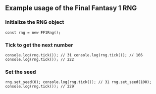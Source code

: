 ## Example usage of the Final Fantasy 1 RNG

### Initialize the RNG object
 
`const rng = new FF1Rng();`
 
### Tick to get the next number
 
`console.log(rng.tick()); // 31
console.log(rng.tick()); // 166
console.log(rng.tick()); // 222`
 
### Set the seed
 
`rng.set_seed(0);
console.log(rng.tick()); // 31
rng.set_seed(100);
console.log(rng.tick()); // 229`